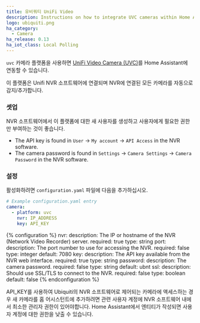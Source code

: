 ```yaml
---
title: 유비쿼티 UniFi Video
description: Instructions on how to integrate UVC cameras within Home Assistant.
logo: ubiquiti.png
ha_category:
  - Camera
ha_release: 0.13
ha_iot_class: Local Polling
---
```


`uvc` 카메라 플랫폼을 사용하면 [UniFi Video Camera (UVC)](https://www.ubnt.com/products/#unifivideo)를 Home Assistant에 연동할 수 있습니다.

이 플랫폼은 Unifi NVR 소프트웨어에 연결되며 NVR에 연결된 모든 카메라를 자동으로 감지/추가합니다.

### 셋업

NVR 소프트웨어에서 이 플랫폼에 대한 새 사용자를 생성하고 사용자에게 필요한 권한만 부여하는 것이 좋습니다.

- The API key is found in `User` -> `My account` -> `API Access` in the NVR software.
- The camera password is found in `Settings` -> `Camera Settings` -> `Camera Password` in the NVR software.

### 설정

활성화하려면 `configuration.yaml` 파일에 다음을 추가하십시오.

```yaml
# Example configuration.yaml entry
camera:
  - platform: uvc
    nvr: IP_ADDRESS
    key: API_KEY
```

{% configuration %}
nvr:
  description: The IP or hostname of the NVR (Network Video Recorder) server.
  required: true
  type: string
port:
  description: The port number to use for accessing the NVR.
  required: false
  type: integer
  default: 7080
key:
  description: The API key available from the NVR web interface.
  required: true
  type: string
password:
  description: The camera password.
  required: false
  type: string
  default: ubnt
ssl:
  description: Should use SSL/TLS to connect to the NVR.
  required: false
  type: boolean
  default: false
{% endconfiguration %}

<div class='note'>
API_KEY를 사용하여 Ubiquiti의 NVR 소프트웨어로 제어되는 카메라에 액세스하는 경우 새 카메라를 홈 어시스턴트에 추가하려면 관련 사용자 계정에 NVR 소프트웨어 내에서 최소한 관리자 권한이 있어야합니다. Home Assistant에서 엔티티가 작성되면 사용자 계정에 대한 권한을 낮출 수 있습니다.
</div>
